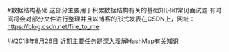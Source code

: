 #数据结构基础
这部分主要用于积累数据结构有关的基础知识和常见面试题
有时间将会对部分文件进行整理并且以博客的形式发表在CSDN上，网址：https://blog.csdn.net/fire_to_me

##2018年8月26日
近期主要任务是深入理解HashMap有关知识